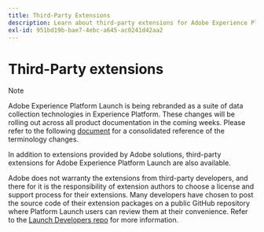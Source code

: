 ```yaml
---
title: Third-Party Extensions
description: Learn about third-party extensions for Adobe Experience Platform Launch.
exl-id: 951bd19b-bae7-4ebc-a645-ac0241d42aa2
---
```

# Third-Party extensions

>[!NOTE]
>
>Adobe Experience Platform Launch is being rebranded as a suite of data collection technologies in Experience Platform. These changes will be rolling out across all product documentation in the coming weeks. Please refer to the following [document](../../launch-term-updates.md) for a consolidated reference of the terminology changes.

In addition to extensions provided by Adobe solutions, third-party extensions for Adobe Experience Platform Launch are also available.

Adobe does not warranty the extensions from third-party developers, and there for it is the responsibility of extension authors to choose a license and support process for their extensions. Many developers have chosen to post the source code of their extension packages on a public GitHub repository where Platform Launch users can review them at their convenience. Refer to the [Launch Developers repo](https://github.com/Launch-Developers) for more information.
